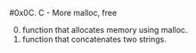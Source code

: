 #0x0C. C - More malloc, free

0. function that allocates memory using malloc.
1. function that concatenates two strings.
